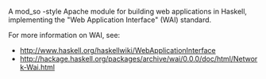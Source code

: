A mod_so -style Apache module for building web applications in
Haskell, implementing the "Web Application Interface" (WAI) standard.

For more information on WAI, see:

  * http://www.haskell.org/haskellwiki/WebApplicationInterface
  * http://hackage.haskell.org/packages/archive/wai/0.0.0/doc/html/Network-Wai.html